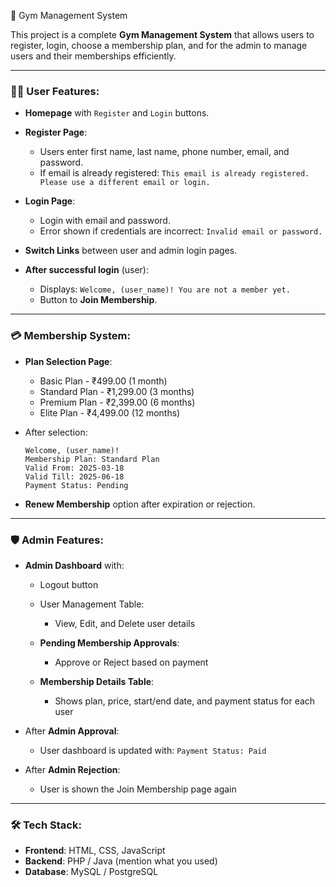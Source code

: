 💪 Gym Management System

This project is a complete **Gym Management System** that allows users to register, login, choose a membership plan, and for the admin to manage users and their memberships efficiently.

---

### 🧑‍💻 User Features:

* **Homepage** with `Register` and `Login` buttons.
* **Register Page**:

  * Users enter first name, last name, phone number, email, and password.
  * If email is already registered:
    `This email is already registered. Please use a different email or login.`
* **Login Page**:

  * Login with email and password.
  * Error shown if credentials are incorrect:
    `Invalid email or password.`
* **Switch Links** between user and admin login pages.
* **After successful login** (user):

  * Displays:
    `Welcome, (user_name)! You are not a member yet.`
  * Button to **Join Membership**.

---

### 💳 Membership System:

* **Plan Selection Page**:

  * Basic Plan - ₹499.00 (1 month)
  * Standard Plan - ₹1,299.00 (3 months)
  * Premium Plan - ₹2,399.00 (6 months)
  * Elite Plan - ₹4,499.00 (12 months)
* After selection:

  ```
  Welcome, (user_name)!
  Membership Plan: Standard Plan
  Valid From: 2025-03-18
  Valid Till: 2025-06-18
  Payment Status: Pending
  ```
* **Renew Membership** option after expiration or rejection.

---

### 🛡️ Admin Features:

* **Admin Dashboard** with:

  * Logout button
  * User Management Table:

    * View, Edit, and Delete user details
  * **Pending Membership Approvals**:

    * Approve or Reject based on payment
  * **Membership Details Table**:

    * Shows plan, price, start/end date, and payment status for each user

* After **Admin Approval**:

  * User dashboard is updated with:
    `Payment Status: Paid`

* After **Admin Rejection**:

  * User is shown the Join Membership page again

---

### 🛠️ Tech Stack:

* **Frontend**: HTML, CSS, JavaScript
* **Backend**: PHP / Java (mention what you used)
* **Database**: MySQL / PostgreSQL

